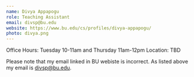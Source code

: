 ```yaml
---
name: Divya Appapogu
role: Teaching Assistant 
email: divsp@bu.edu
website: https://www.bu.edu/cs/profiles/divya-appapogu/
photo: divya.png
---
```


Office Hours: Tuesday 10-11am and Thursday 11am-12pm Location: TBD

Please note that my email linked in BU webiste is incorrect. As listed above my email is divsp@bu.edu.
